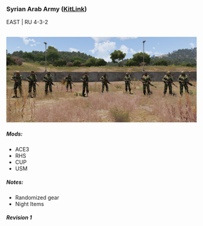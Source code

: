 ### Syrian Arab Army ([KitLink](https://raw.githubusercontent.com/rempopo/Gear_Kits_Collection/master/EAST/Syrian%20Arab%20Army/Kit%20Syrian%20Arab%20Army.sqf))
EAST | RU 4-3-2

<br />
<img src="https://raw.githubusercontent.com/rempopo/Gear_Kits_Collection/master/EAST/Syrian%20Arab%20Army/overview_syrians.jpg" />

##### Mods:
- ACE3
- RHS
- CUP
- USM

##### Notes:
- Randomized gear
- Night Items

##### Revision 1
